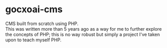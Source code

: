 # gocxoai-cms
CMS built from scratch using PHP. <br/>
This was written more than 5 years ago as a way for me to further explore the concepts of PHP; this is no way robust but simply a project I've taken upon to teach myself PHP.
